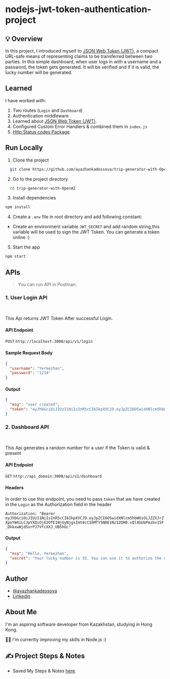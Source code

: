 # nodejs-jwt-token-authentication-project

## 💡 Overview

In this project, I introduced myself to [JSON Web Token (JWT)](https://jwt.io), a compact URL-safe means of representing claims to be transferred between two parties. In this simple dashboard, when user logs in with a username and a password, the token gets generated. It will be verified and if it is valid, the lucky number will be generated.

## Learned

I have worked with:

1. Two routes (`Login` and `Dashboard`)
2. Authentication middleware
3. Learned about [JSON Web Token (JWT)](https://jwt.io).
4. Configured Custom Error Handlers & combined them in `index.js`
5. [Http Status codes Package](https://www.npmjs.com/package/http-status-codes)

## Run Locally

1. Clone the project

```bash
  git clone https://github.com/ayazhankadessova/trip-generator-with-OpenAI.git
```

2. Go to the project directory

```bash
  cd trip-generator-with-OpenAI
```

3. Install dependencies

```bash
npm install
```

4. Create a `.env` file in root directory and add following constant:

- Create an environment variable `JWT_SECRET` and add random string,this variable will be used to sign the JWT Token. You can generate a token online :)

5. Start the app

```bash
npm start
```

## APIs

> You can run API in Postman.

### 1. User Login API

<br>

This Api returns JWT Token After successful Login.

#### API Endpoint

`POST` `http://localhost:3000/api/v1/login`

#### Sample Request Body

```json
{
  "username": "Yerkezhan",
  "password": "1234"
}
```

#### Output

```json
{
  "msg": "user created",
  "token": "eyJhbGciOiJIUzI1NiIsInR5cCI6IkpXVCJ9.eyJpZCI6OSwidXNlcm5hbWUiOiJZZXJrZXpoYW4iLCJpYXQiOjE2OTE1NjUyNjgsImV4cCI6MTY5NDE1NzI2OH0.vQl4GUbPmzbv15F_DkkxwWjd5urPJ7VfcXXJ_UB5hGc"
}
```

### 2. Dashboard API

<br>

This Api generates a random number for a user if the Token is valid & present

#### API Endpoint

`GET` `http://api_domain:3000/api/v1/dashboard`

#### Headers

In order to use this endpoint, you need to pass `token` that we have created in the `Login` as the Authorization field in the header

`Authorization: "Bearer eyJhbGciOiJIUzI1NiIsInR5cCI6IkpXVCJ9.eyJpZCI6OSwidXNlcm5hbWUiOiJZZXJrZXpoYW4iLCJpYXQiOjE2OTE1NjUyNjgsImV4cCI6MTY5NDE1NzI2OH0.vQl4GUbPmzbv15F_DkkxwWjd5urPJ7VfcXXJ_UB5hGc"`

#### Output

```json
{
  "msg": "Hello, Yerkezhan",
  "secret": "Your lucky number is 33. You can use it to authorize the data"
}
```

## Author

- [@ayazhankadessova](https://github.com/ayazhankadessova)
- [Linkedin](https://www.linkedin.com/in/ayazhankad/)

## About Me

I'm an aspiring software developer from Kazakhstan, studying in Hong Kong.

👩‍💻 I'm currently improving my skills in Node.js :)

## ✍️ Project Steps & Notes

- Saved My Steps & Notes [here](https://github.com/ayazhankadessova/dev-environment-tf-azure/blob/main/Notes.md).
